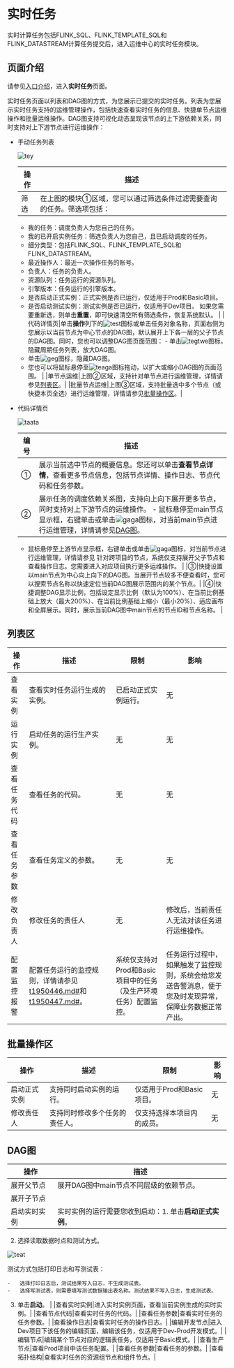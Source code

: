 # 实时任务

实时计算任务包括FLINK\_SQL、FLINK\_TEMPLATE\_SQL和FLINK\_DATASTREAM计算任务提交后，进入运维中心的实时任务模块。

## 页面介绍

请参见[入口介绍](/cn.zh-CN/运维中心/概述.md)，进入**实时任务**页面。

实时任务页面以列表和DAG图的方式，为您展示已提交的实时任务。列表为您展示实时任务支持的运维管理操作，包括快速查看实时任务的信息、快捷单节点运维操作和批量运维操作。DAG图支持可视化动态呈现该节点的上下游依赖关系，同时支持对上下游节点进行运维操作：

-   手动任务列表

    ![tey](https://static-aliyun-doc.oss-accelerate.aliyuncs.com/assets/img/zh-CN/4373240061/p164587.png)

    |操作|描述|
    |--|--|
    |筛选|在上图的模块①区域，您可以通过筛选条件过滤需要查询的任务。筛选项包括：

    -   我的任务：调度负责人为您自己的任务。
    -   我的已开启实例任务：筛选负责人为您自己，且已启动调度的任务。
    -   细分类型：包括FLINK\_SQL、FLINK\_TEMPLATE\_SQL和FLINK\_DATASTREAM。
    -   最近操作人：最近一次操作任务的账号。
    -   负责人：任务的负责人。
    -   资源队列：任务运行的资源队列。
    -   引擎版本：任务运行的引擎版本。
    -   是否启动正式实例：正式实例是否已运行，仅适用于Prod和Basic项目。
    -   是否启动测试实例：测试实例是否已运行，仅适用于Dev项目。
如果您需要重新选，则单击**重置**，即可快速清空所有筛选条件，恢复系统默认。 |
    |代码详情页|单击**操作**列下的![test](https://static-aliyun-doc.oss-accelerate.aliyuncs.com/assets/img/zh-CN/1192520061/p148710.png)图标或单击任务对象名称，页面右侧为您展示以当前节点为中心节点的DAG图，默认展开上下各一层的父子节点的DAG图。同时，您也可以调整DAG图页面范围：    -   单击![tegtwe](https://static-aliyun-doc.oss-accelerate.aliyuncs.com/assets/img/zh-CN/1192520061/p148915.png)图标，隐藏周期任务列表，放大DAG图。
    -   单击![geg](https://static-aliyun-doc.oss-accelerate.aliyuncs.com/assets/img/zh-CN/6605376061/p186582.png)图标，隐藏DAG图。
    -   您也可以将鼠标悬停至![teaga](https://static-aliyun-doc.oss-accelerate.aliyuncs.com/assets/img/zh-CN/6605376061/p186583.png)图标拖动，以扩大或缩小DAG图的页面范围。 |
    |单节点运维|上图②区域，支持针对单节点进行运维管理，详情请参见[列表区](#section_ktd_rc2_own)。|
    |批量节点运维|上图③区域，支持批量选中多个节点（或快捷本页全选）进行运维管理，详情请参见[批量操作区](#section_86s_3v1_oul)。|

-   代码详情页

    ![taata](https://static-aliyun-doc.oss-accelerate.aliyuncs.com/assets/img/zh-CN/2161986061/p186928.png)

    |编号|描述|
    |--|--|
    |①|展示当前选中节点的概要信息。您还可以单击**查看节点详情**，查看更多节点信息，包括节点详情、操作日志、节点代码和任务参数。|
    |②|展示任务的调度依赖关系图，支持向上向下展开更多节点，同时支持对上下游节点的运维操作。    -   鼠标悬停至main节点显示框，右键单击或单击![gaga](https://static-aliyun-doc.oss-accelerate.aliyuncs.com/assets/img/zh-CN/2987086061/p186770.png)图标，对当前main节点进行运维管理，详情请参见[DAG图](#section_b6m_4nh_cbb)。
    -   鼠标悬停至上游节点显示框，右键单击或单击![gaga](https://static-aliyun-doc.oss-accelerate.aliyuncs.com/assets/img/zh-CN/2987086061/p186770.png)图标，对当前节点进行运维管理，详情请参见
针对跨项目的节点，系统仅支持展开父子节点和查看操作日志。您需要进入对应项目执行更多运维操作。 |
    |③|快捷设置以main节点为中心向上向下的DAG图。当展开节点较多不便查看时，您可以搜索节点名称以快速定位当前DAG图展示范围内的某个节点。|
    |④|快捷调整DAG显示比例，包括设定显示比例（默认为100%）、在当前比例基础上放大（最大200%）、在当前比例基础上缩小（最小20%）、适应画布和全屏展示。同时，展示当前DAG图中main节点的节点ID和节点名称。 |


## 列表区

|操作|描述|限制|影响|
|--|--|--|--|
|查看实例|查看实时任务运行生成的实例。|已启动正式实例运行。|无|
|运行实例|启动任务的运行生产实例。|无|无|
|查看任务代码|查看任务的代码。|无|无|
|查看任务参数|查看任务定义的参数。|无|无|
|修改负责人|修改任务的责任人|无|修改后，当前责任人无法对该任务进行运维操作。|
|配置监控报警|配置任务运行的监控规则，详情请参见[t1950446.md\#]()和[t1950447.md\#]()。|系统仅支持对Prod和Basic项目中的任务（及生产环境任务）配置监控。|任务运行过程中，如果触发了监控规则，系统会给您发送告警消息，便于您及时发现异常，保障业务数据正常产出。|

## 批量操作区

|操作|描述|限制|影响|
|--|--|--|--|
|启动正式实例|支持同时启动实例的运行。|仅适用于Prod和Basic项目。|无|
|修改责任人|支持同时修改多个任务的责任人。|仅支持选择本项目内的成员。|无|

## DAG图

|操作|描述|
|--|--|
|展开父节点|展开DAG图中main节点不同层级的依赖节点。|
|展开子节点|
|启动实时实例|实时实例的运行需要您收到启动：1.  单击**启动正式实例**。
2.  选择读取数据时点和测试方式。

![teat](https://static-aliyun-doc.oss-accelerate.aliyuncs.com/assets/img/zh-CN/2161986061/p186974.png)

测试方式包括打印日志和写测试表：

    -   选择打印日志后，测试结果写入日志，不生成测试表。
    -   选择写测试表，则需要填写测试数据输出表名称。测试结果不写入日志，生成测试表。
3.  单击**启动**。 |
|查看实时实例|进入实时实例页面，查看当前实例生成的实时实例。|
|查看节点代码|查看实时任务的代码。|
|查看任务参数|查看实时任务的任务参数。|
|查看操作日志|查看实时任务的操作日志。|
|编辑开发节点|进入Dev项目下该任务的编辑页面，编辑该任务，仅适用于Dev-Prod开发模式。|
|编辑节点|编辑某个节点对应的逻辑表任务，仅适用于Basic模式。|
|查看生产节点|查看Prod项目中该任务配置。|
|查看任务参数|查看任务的参数。|
|查看拓扑结构|查看实时任务的资源组节点和组件节点。|

